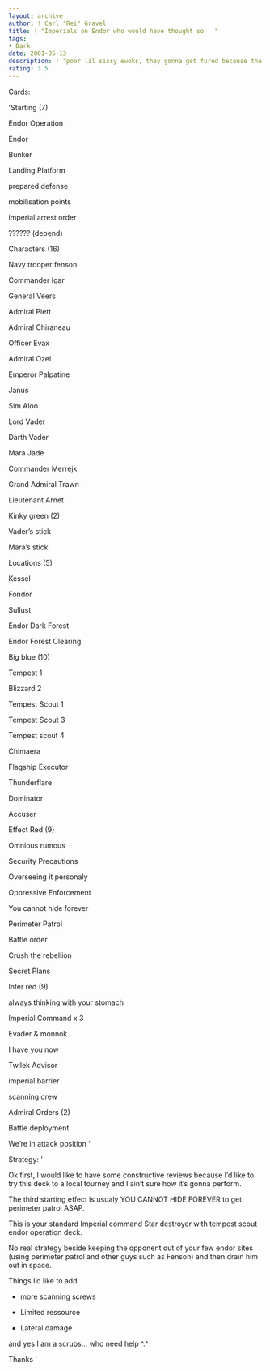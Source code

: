 ```yaml
---
layout: archive
author: ! Carl "Rei" Gravel
title: ! "Imperials on Endor who would have thought so   "
tags:
- Dark
date: 2001-05-13
description: ! "poor lil sissy ewoks, they gonna get fured because the General need some skin jackets for the winter."
rating: 3.5
---
```

Cards: 

'Starting (7)

 Endor Operation

 Endor

 Bunker

 Landing Platform

 prepared defense

 mobilisation points

 imperial arrest order

 ?????? (depend)


Characters (16)

 Navy trooper fenson

 Commander Igar

 General Veers

 Admiral Piett

 Admiral Chiraneau

 Officer Evax

 Admiral Ozel

 Emperor Palpatine

 Janus

 Sim Aloo

 Lord Vader

 Darth Vader

 Mara Jade

 Commander Merrejk

 Grand Admiral Trawn

 Lieutenant Arnet


Kinky green (2)

 Vader’s stick

 Mara’s stick


Locations (5)

 Kessel

 Fondor

 Sullust

 Endor Dark Forest

 Endor Forest Clearing


Big blue (10)

 Tempest 1

 Blizzard 2

 Tempest Scout 1

 Tempest Scout 3

 Tempest scout 4

 Chimaera

 Flagship Executor

 Thunderflare

 Dominator

 Accuser


Effect Red (9)

 Omnious rumous

 Security Precautions

 Overseeing it personaly

 Oppressive Enforcement

 You cannot hide forever

 Perimeter Patrol

 Battle order

 Crush the rebellion

 Secret Plans


Inter red (9)

 always thinking with your stomach

 Imperial Command x 3

 Evader & monnok

 I have you now

 Twilek Advisor

 imperial barrier

 scanning crew


Admiral Orders (2)

 Battle deployment

 We’re in attack position '

Strategy: '

Ok first, I would like to have some constructive reviews because I’d like to try this deck to a local tourney and I ain’t sure how it’s gonna perform.


The third starting effect is usualy YOU CANNOT HIDE FOREVER to get perimeter patrol ASAP.


This is your standard Imperial command Star destroyer with tempest scout endor operation deck.


No real strategy beside keeping the opponent out of your few endor sites (using perimeter patrol and other guys such as Fenson) and then drain him out in space.


Things I’d like to add 


- more scanning screws

- Limited ressource

- Lateral damage


and yes I am a scrubs... who need help ^.^


Thanks '